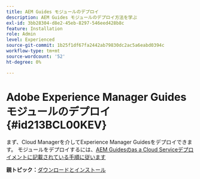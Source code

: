 ```yaml
---
title: AEM Guides モジュールのデプロイ
description: AEM Guides モジュールのデプロイ方法を学ぶ
exl-id: 3bb28304-d8e2-45eb-8297-546eed428b8c
feature: Installation
role: Admin
level: Experienced
source-git-commit: 1b25f1df67fa2442ab79830dc2ac5a6eabd0394c
workflow-type: tm+mt
source-wordcount: '52'
ht-degree: 0%

---
```


# Adobe Experience Manager Guides モジュールのデプロイ {#id213BCL00KEV}

まず、Cloud Managerを介してExperience Manager Guidesをデプロイできます。 モジュールをデプロイするには、[AEM Guidesのas a Cloud Serviceデプロイメントに記載されている手順に従います ](../release-info/deploy-xml-on-aemaacs.md)



**親トピック：**&#x200B;[ ダウンロードとインストール ](download-install.md)

